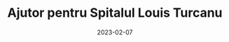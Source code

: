 ---
title: Ajutor pentru Spitalul Louis Turcanu
date: '2023-02-07'
tags: ['']
draft: false
summary: ''
---